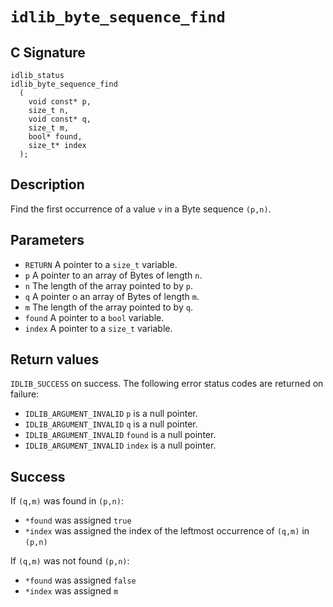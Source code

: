 # `idlib_byte_sequence_find`

## C Signature
```
idlib_status
idlib_byte_sequence_find
  (
    void const* p,
    size_t n,
    void const* q,
    size_t m,
    bool* found,
    size_t* index
  );
```

## Description
Find the first occurrence of a value `v` in a Byte sequence `(p,n)`.

## Parameters
- `RETURN` A pointer to a `size_t` variable.
- `p` A pointer to an array of Bytes of length `n`.
- `n` The length of the array pointed to by `p`.
- `q` A pointer o an array of Bytes of length `m`.
- `m` The length of the array pointed to by `q`.
- `found` A pointer to a `bool` variable.
- `index` A pointer to a `size_t` variable.

## Return values
`IDLIB_SUCCESS` on success.
The following error status codes are returned on failure:
- `IDLIB_ARGUMENT_INVALID` `p` is a null pointer.
- `IDLIB_ARGUMENT_INVALID` `q` is a null pointer.
- `IDLIB_ARGUMENT_INVALID` `found` is a null pointer.
- `IDLIB_ARGUMENT_INVALID` `index` is a null pointer.

## Success
If `(q,m)` was found in `(p,n)`:
- `*found` was assigned `true`
- `*index` was assigned the index of the leftmost occurrence of `(q,m)` in `(p,n)`

If `(q,m)` was not found `(p,n)`:
- `*found` was assigned `false`
- `*index` was assigned `m`
